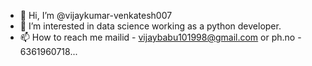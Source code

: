 - 👋 Hi, I’m @vijaykumar-venkatesh007
- 👀 I’m interested in data science working as a python developer.
- 📫 How to reach me mailid - vijaybabu101998@gmail.com or ph.no - 6361960718...

<!---
vijaykumar-venkatesh007/vijaykumar-venkatesh007 is a ✨ special ✨ repository because its `README.md` (this file) appears on your GitHub profile.
You can click the Preview link to take a look at your changes.
--->
